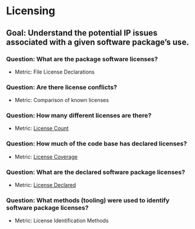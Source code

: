 # Licensing 

## Goal: Understand the potential IP issues associated with a given software package’s use.

### Question: What are the package software licenses? 
- Metric: File License Declarations

### Question: Are there license conflicts? 
- Metric: Comparison of known licenses 

### Question: How many different licenses are there? 
- Metric: [License Count](License_Count.md)    

### Question: How much of the code base has declared licenses? 
- Metric: [License Coverage](License_Coverage.md)

### Question: What are the declared software package licenses? 
- Metric: [License Declared](License_Declared.md)

### Question: What methods (tooling) were used to identify software package licenses? 
- Metric: License Identification Methods
